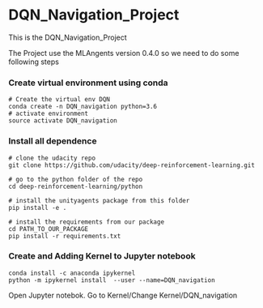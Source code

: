 # DQN_Navigation_Project
This is the DQN_Navigation_Project 

The Project use the MLAngents version 0.4.0 so we need to do some following steps
### Create virtual environment using conda

```
# Create the virtual env DQN
conda create -n DQN_navigation python=3.6
# activate environment
source activate DQN_navigation
```
### Install all dependence
```
# clone the udacity repo
git clone https://github.com/udacity/deep-reinforcement-learning.git

# go to the python folder of the repo
cd deep-reinforcement-learning/python

# install the unityagents package from this folder
pip install -e .

# install the requirements from our package
cd PATH_TO_OUR_PACKAGE
pip install -r requirements.txt

```
### Create and Adding Kernel to Jupyter notebook
```
conda install -c anaconda ipykernel
python -m ipykernel install  --user --name=DQN_navigation
```
Open Jupyter notebok. Go to Kernel/Change Kernel/DQN_navigation

